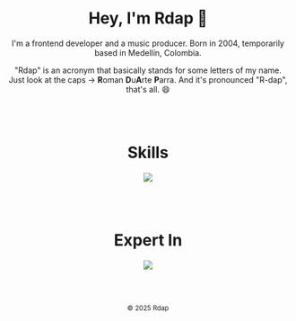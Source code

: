 <!-- Banner -->
<!-- ![Rdap](./github_rdap_banner.png) -->

<!-- Start -->
<h1 align="center">Hey, I'm Rdap 🦇</h1>
<p align="center">I'm a frontend developer and a music producer. Born in 2004, temporarily based in Medellín, Colombia.</p>
<p align="center">"Rdap" is an acronym that basically stands for some letters of my name. Just look at the caps -> <b>R</b>oman <b>D</b>u<b>A</b>rte <b>P</b>arra. And it's pronounced "R-dap", that's all. 😄</p>
<br>
<br>
<h1 align="center">Skills</h1>
<p align="center">
    <a href="https://dev.rdaphq.com" target="_blank">
        <img src="https://skillicons.dev/icons?i=css,discordjs,discord,express,figma,gcp,git,github,html,js,mysql,nodejs,npm,ps,php,react,replit,sass,tailwind,ts,vscode,wordpress,windows,webflow&perline=8" />
    </a>
</p>
<br>
<br>
<h1 align="center">Expert In</h1>
<p align="center">
    <a href="https://dev.rdaphq.com" target="_blank">
        <img src="https://skillicons.dev/icons?i=css,discordjs,discord,html,ps,sass,tailwind" />
    </a>
</p>
<br>
<br>
<p align="center">
    <small align="center">&copy; 2025 Rdap</small>
</p>
<!-- ![Skills/Knowledge](https://skillicons.dev/icons?i=css,discordjs,discord,express,figma,gcp,git,github,html,js,mysql,nodejs,npm,ps,php,react,replit,sass,sqlite,tailwind,ts,vscode,wordpress,windows,webflow) -->
